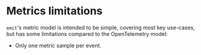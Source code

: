 # Metrics limitations

`emit`'s metric model is intended to be simple, covering most key use-cases, but has some limitations compared to the OpenTelemetry model:

- Only one metric sample per event.
